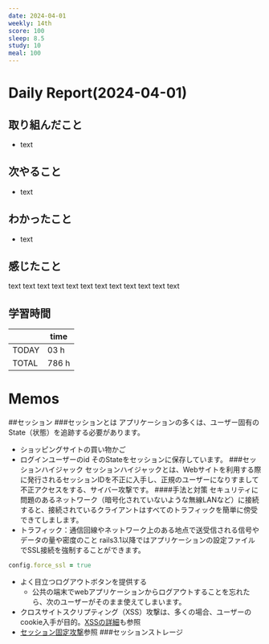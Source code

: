 ```yaml
---
date: 2024-04-01
weekly: 14th
score: 100
sleep: 8.5
study: 10
meal: 100
---
```

# Daily Report(2024-04-01)
## 取り組んだこと
- text
## 次やること
- text
## わかったこと
- text
## 感じたこと
text text text text text text text text text text text text
## 学習時間
|       | time  |
| ----- | ----- |
| TODAY | 03 h  |
| TOTAL | 786 h |
# Memos
##セッション
###セッションとは
アプリケーションの多くは、ユーザー固有のState（状態）を追跡する必要があります。
- ショッピングサイトの買い物かご
- ログインユーザーのid
そのStateをセッションに保存しています。
###セッションハイジャック
セッションハイジャックとは、Webサイトを利用する際に発行されるセッションIDを不正に入手し、正規のユーザーになりすまして不正アクセスをする、サイバー攻撃です。
####手法と対策
セキュリティに問題のあるネットワーク（暗号化されていないような無線LANなど）に接続すると、接続されているクライアントはすべてのトラフィックを簡単に傍受できてしまします。
- トラフィック：通信回線やネットワーク上のある地点で送受信される信号やデータの量や密度のこと
rails3.1以降ではアプリケーションの設定ファイルでSSL接続を強制することができます。
```ruby:config\environments\production.rb
config.force_ssl = true
```
- よく目立つログアウトボタンを提供する
	- 公共の端末でwebアプリケーションからログアウトすることを忘れたら、次のユーザーがそのまま使えてしまいます。
- クロスサイトスクリプティング（XSS）攻撃は、多くの場合、ユーザーのcookie入手が目的。[XSSの詳細]()も参照
- [セッション固定攻撃]()参照
###セッションストレージ
